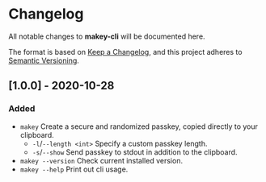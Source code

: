 # Changelog

All notable changes to **makey-cli** will be documented here.

The format is based on
[Keep a Changelog](https://keepachangelog.com/en/1.0.0/ "Keep a Changelog"),
and this project adheres to
[Semantic Versioning](https://semver.org/spec/v2.0.0.html "Semantic Versioning").

## [1.0.0] - 2020-10-28

### Added

- `makey` Create a secure and randomized passkey, copied directly to your clipboard.
  - `-l`/`--length <int>` Specify a custom passkey length.
  - `-s`/`--show` Send passkey to stdout in addition to the clipboard.
- `makey --version` Check current installed version.
- `makey --help` Print out cli usage.
